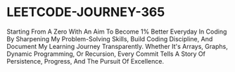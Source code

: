 # LEETCODE-JOURNEY-365
Starting From A Zero With An Aim To Become 1% Better Everyday In Coding By Sharpening My Problem-Solving Skills, Build Coding Discipline, And Document My Learning Journey Transparently. Whether It's Arrays, Graphs, Dynamic Programming, Or Recursion, Every Commit Tells A Story Of Persistence, Progress, And The Pursuit Of Excellence.
